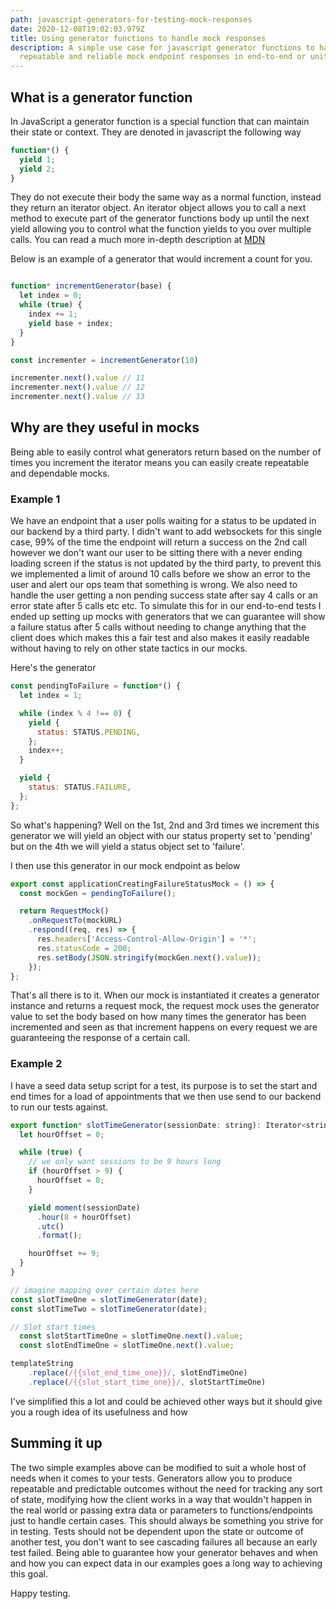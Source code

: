 ```yaml
---
path: javascript-generators-for-testing-mock-responses
date: 2020-12-08T19:02:03.979Z
title: Using generator functions to handle mock responses
description: A simple use case for javascript generator functions to handle
  repeatable and reliable mock endpoint responses in end-to-end or unit tests
---
```

## What is a generator function
In JavaScript a generator function is a special function that can maintain their state or context. They are denoted in javascript the following way
```js
function*() {
  yield 1;
  yield 2;
}
```

They do not execute their body the same way as a normal function, instead they return an iterator object. An iterator object allows you to call a next method to execute part of the generator functions body up until the next yield allowing you to control what the function yields to you over multiple calls. You can read a much more in-depth description at [MDN](https://developer.mozilla.org/en-US/docs/Web/JavaScript/Reference/Statements/function*)

Below is an example of a generator that would increment a count for you.

```js

function* incrementGenerator(base) {
  let index = 0;
  while (true) {
    index += 1;
    yield base + index;
  }
}

const incrementer = incrementGenerator(10)

incrementer.next().value // 11
incrementer.next().value // 12
incrementer.next().value // 13

```

## Why are they useful in mocks
Being able to easily control what generators return based on the number of times you increment the iterator means you can easily create repeatable and dependable mocks. 

### Example 1

We have an endpoint that a user polls waiting for a status to be updated in our backend by a third party. I didn't want to add websockets for this single case, 99% of the time the endpoint will return a success on the 2nd call however we don't want our user to be sitting there with a never ending loading screen if the status is not updated by the third party, to prevent this we implemented a limit of around 10 calls before we show an error to the user and alert our ops team that something is wrong. We also need to handle the user getting a non pending success state after say 4 calls or an error state after 5 calls etc etc.
To simulate this for in our end-to-end tests I ended up setting up mocks with generators that we can guarantee will show a failure status after 5 calls without needing to change anything that the client does which makes this a fair test and also makes it easily readable without having to rely on other state tactics in our mocks.

Here's the generator
```js
const pendingToFailure = function*() {
  let index = 1;

  while (index % 4 !== 0) {
    yield {
      status: STATUS.PENDING,
    };
    index++;
  }

  yield {
    status: STATUS.FAILURE,
  };
};
```
So what's happening? Well on the 1st, 2nd and 3rd times we increment this generator we will yield an object with our status property set to 'pending' but on the 4th we will yield a status object set to 'failure'.

I then use this generator in our mock endpoint as below

```js
export const applicationCreatingFailureStatusMock = () => {
  const mockGen = pendingToFailure();

  return RequestMock()
    .onRequestTo(mockURL)
    .respond((req, res) => {
      res.headers['Access-Control-Allow-Origin'] = '*';
      res.statusCode = 200;
      res.setBody(JSON.stringify(mockGen.next().value));
    });
};

```
That's all there is to it. When our mock is instantiated it creates a generator instance and returns a request mock, the request mock uses the generator value to set the body based on how many times the generator has been incremented and seen as that increment happens on every request we are guaranteeing the response of a certain call.

### Example 2
I have a seed data setup script for a test, its purpose is to set the start and end times for a load of appointments that we then use send to our backend to run our tests against.

```js
export function* slotTimeGenerator(sessionDate: string): Iterator<string> {
  let hourOffset = 0;

  while (true) {
    // we only want sessions to be 9 hours long
    if (hourOffset > 9) {
      hourOffset = 0;
    }

    yield moment(sessionDate)
      .hour(8 + hourOffset)
      .utc()
      .format();

    hourOffset += 9;
  }
}

// imagine mapping over certain dates here
const slotTimeOne = slotTimeGenerator(date);
const slotTimeTwo = slotTimeGenerator(date);

// Slot start times
  const slotStartTimeOne = slotTimeOne.next().value;
  const slotEndTimeOne = slotTimeOne.next().value;

templateString
    .replace(/{{slot_end_time_one}}/, slotEndTimeOne)
    .replace(/{{slot_start_time_one}}/, slotStartTimeOne)
```

I've simplified this a lot and could be achieved other ways but it should give you a rough idea of its usefulness and how


## Summing it up
The two simple examples above can be modified to suit a whole host of needs when it comes to your tests. Generators allow you to produce repeatable and predictable outcomes without the need for tracking any sort of state, modifying how the client works in a way that wouldn't happen in the real world or passing extra data or parameters to functions/endpoints just to handle certain cases. 
This should always be something you strive for in testing. Tests should not be dependent upon the state or outcome of another test, you don't want to see cascading failures all because an early test failed. Being able to guarantee how your generator behaves and when and how you can expect data in our examples goes a long way to achieving this goal.

Happy testing.

